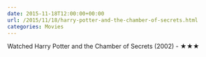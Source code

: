 ```yaml
---
date: 2015-11-18T12:00:00+00:00
url: /2015/11/18/harry-potter-and-the-chamber-of-secrets.html
categories: Movies
---
```

Watched Harry Potter and the Chamber of Secrets (2002) - ★★★




